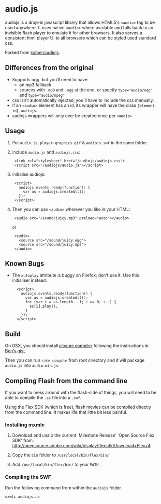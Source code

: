 # audio.js

audiojs is a drop-in javascript library that allows HTML5's `<audio>` tag to
be used anywhere. It uses native `<audio>` where available and falls back
to an invisible flash player to emulate it for other browsers. It also serves
a consistent html player UI to all browsers which can be styled used standard css.

Forked from [kolber/audiojs](http://kolber.github.com/audiojs/).

## Differences from the original

- Supports ogg, but you'll need to have:
    - an mp3 fallback
    - sources with `.mp3` and `.ogg` at the end, or specify `type="audio/ogg"`
      and `type="audio/mpeg"`
- css isn't automatically injected; you'll have to include the css manually.
- If an `<audio>` element has an id, its wrapper will have the class `{element id}-audiojs`.
- audiojs wrappers will only ever be created once per `<audio>`

## Usage

1. Put `audio.js`, `player-graphics.gif` & `audiojs.swf` in the same folder.

2. Include `audio.js` and `audiojs.css`:

        <link rel="stylesheet" href="/audiojs/audiojs.css">
        <script src="/audiojs/audio.js"></script>

3. Initialise audiojs:

        <script>
          audiojs.events.ready(function() {
            var as = audiojs.createAll();
          });
        </script>

4. Then you can use `<audio>` wherever you like in your HTML:

        <audio src="/sound/juicy.mp3" preload="auto"></audio>
   
   or
   
        <audio>
          <source src="/sound/juicy.ogg">
          <source src="/sound/juicy.mp3">
        </audio>

## Known Bugs

- The `autoplay` attribute is buggy on Firefox; don't use it. Use this initialiser instead:
        
        <script>
          audiojs.events.ready(function() {
            var as = audiojs.createAll();
            for (var i = as.length - 1; i >= 0; i--) {
              as[i].play();
            }
          });
        </script>

## Build

On OSX, you should install [closure compiler](http://closure-compiler.googlecode.com/files/compiler-latest.zip) following the instructions in
[Ben's gist](https://gist.github.com/739724).

Then you can run `rake compile` from root directory and it will package `audio.js`
into `audio.min.js`.

## Compiling Flash from the command line

If you want to mess around with the flash-side of things, you will need to be
able to compile the `.as` file into a `.swf`.

Using the Flex SDK (which is free), flash movies can be compiled
directly from the command line. It makes life that little bit less painful.

### Installing mxmlc

1. Download and unzip the current 'Milestone Release' 'Open Source Flex SDK' from:
   <http://opensource.adobe.com/wiki/display/flexsdk/Download+Flex+4>

2. Copy the `bin` folder to `/usr/local/bin/flex/bin/`

3. Add `/usr/local/bin/flex/bin/` to your `PATH`

### Compiling the SWF

Run the following command from within the `audiojs` folder.

    mxmlc audiojs.as